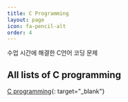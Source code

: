 ```yaml
---
title: C Programming
layout: page
icon: fa-pencil-alt
order: 4
---
```


수업 시간에 해결한 C언어 코딩 문제  

<h2> All lists of C programming </h2>  

[C programming](https://github.com/Gina-IT/C-programming){: target="_blank"}
